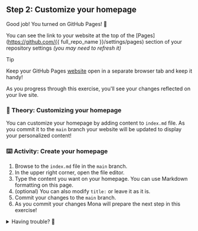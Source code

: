 ## Step 2: Customize your homepage

Good job! You turned on GitHub Pages! :tada:

You can see the link to your website at the top of the [Pages](https://github.com/{{ full_repo_name }}/settings/pages) section of your repository settings _(you may need to refresh it)_

> [!TIP]
> Keep your GitHub Pages [website](https://{{login}}.github.io/{{repo_name}}/) open in a separate browser tab and keep it handy!
>
> As you progress through this exercise, you'll see your changes reflected on your live site.

### 📖 Theory: Customizing your homepage

You can customize your homepage by adding content to  `index.md` file. As you commit it to the `main` branch your website will be updated to display your personalized content!

### ⌨️ Activity: Create your homepage

1. Browse to the `index.md` file in the `main` branch.
1. In the upper right corner, open the file editor.
1. Type the content you want on your homepage. You can use Markdown formatting on this page.
1. (optional) You can also modify `title:` or leave it as it is.
1. Commit your changes to the `main` branch.
1. As you commit your changes Mona will prepare the next step in this exercise!


<details>
<summary>Having trouble? 🤷</summary><br/>

- Make sure you are editing the `index.md` file in the `main` branch.

</details>
